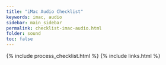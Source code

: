 ```yaml
---
title: "iMac Audio Checklist"
keywords: imac, audio
sidebar: main_sidebar
permalink: checklist-imac-audio.html
folder: sound
toc: false
---
```


{% include process_checklist.html %}
{% include links.html %}
